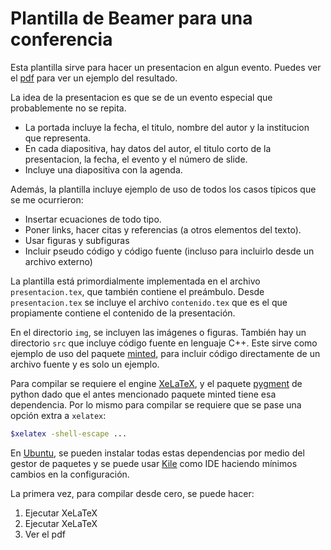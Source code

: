 # Plantilla de Beamer para una conferencia
Esta plantilla sirve para hacer un presentacion en algun evento. Puedes ver el [pdf](presentacion.pdf) para ver un ejemplo del resultado.

La idea de la presentacion es que se de un evento especial que probablemente no se repita.

* La portada incluye la fecha, el titulo, nombre del autor y la institucion que representa.
* En cada diapositiva, hay datos del autor, el titulo corto de la presentacion, la fecha, el evento y el número de slide.
* Incluye una diapositiva con la agenda.

Además, la plantilla incluye ejemplo de uso de todos los casos típicos que se me ocurrieron:

* Insertar ecuaciones de todo tipo.
* Poner links, hacer citas y referencias (a otros elementos del texto).
* Usar figuras y subfiguras
* Incluir pseudo código y código fuente (incluso para incluirlo desde un archivo externo)

La plantilla está primordialmente implementada en el archivo `presentacion.tex`, que también contiene el preámbulo. Desde `presentacion.tex` se incluye el archivo `contenido.tex` que es el que propiamente contiene el contenido de la presentación.

En el directorio `img`, se incluyen las imágenes o figuras. También hay un directorio `src` que incluye código fuente en lenguaje C++. Este sirve como ejemplo de uso del paquete [minted](https://ctan.org/pkg/minted), para incluir código directamente de un archivo fuente y es solo un ejemplo.

Para compilar se requiere el engine [XeLaTeX](https://tug.org/xetex/), y el paquete [pygment](https://pygments.org/) de python dado que el antes mencionado paquete minted tiene esa dependencia. Por lo mismo para compilar se requiere que se pase una opción extra a `xelatex`:

```bash
$xelatex -shell-escape ...
```

En [Ubuntu](https://ubuntu.com/), se pueden instalar todas estas dependencias por medio del gestor de paquetes y se puede usar [Kile](https://kile.sourceforge.io/) como IDE haciendo mínimos cambios en la configuración.

La primera vez, para compilar desde cero, se puede hacer:

1. Ejecutar XeLaTeX
1. Ejecutar XeLaTeX
1. Ver el pdf


